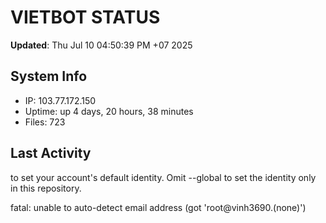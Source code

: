# VIETBOT STATUS
**Updated**: Thu Jul 10 04:50:39 PM +07 2025

## System Info
- IP: 103.77.172.150
- Uptime: up 4 days, 20 hours, 38 minutes
- Files: 723

## Last Activity

to set your account's default identity.
Omit --global to set the identity only in this repository.

fatal: unable to auto-detect email address (got 'root@vinh3690.(none)')
